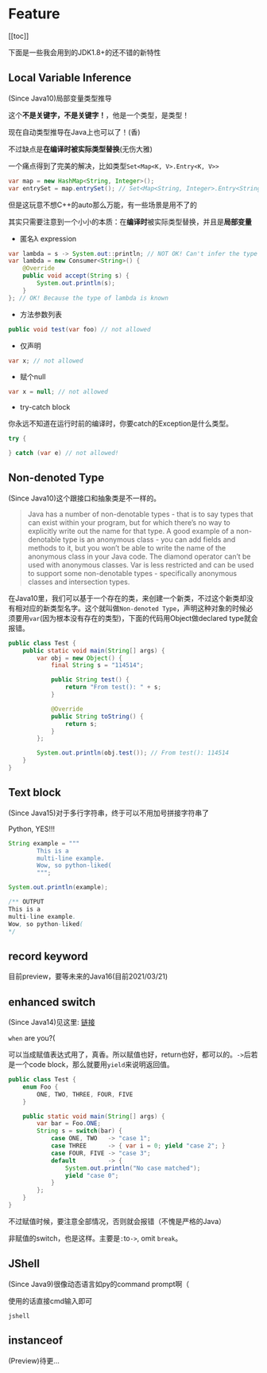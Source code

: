 # Feature

[[toc]]

下面是一些我会用到的JDK1.8+的还不错的新特性

## Local Variable Inference

(Since Java10)局部变量类型推导

这个**不是关键字，不是关键字！**，他是一个类型，是类型！

现在自动类型推导在Java上也可以了！(香)

不过缺点是**在编译时被实际类型替换**(无伤大雅)

一个痛点得到了完美的解决，比如类型`Set<Map<K, V>.Entry<K, V>>`

```java
var map = new HashMap<String, Integer>();
var entrySet = map.entrySet(); // Set<Map<String, Integer>.Entry<String, Integer>>
```

但是这玩意不想C++的auto那么万能，有一些场景是用不了的

其实只需要注意到一个小小的本质：在**编译时**被实际类型替换，并且是**局部变量**

- 匿名λ expression

```java
var lambda = s -> System.out::println; // NOT OK! Can't infer the type of lambda
var lambda = new Consumer<String>() {
    @Override
    public void accept(String s) {
        System.out.println(s);
    }
}; // OK! Because the type of lambda is known
```

- 方法参数列表

```java
public void test(var foo) // not allowed
```

- 仅声明

```java
var x; // not allowed
```

- 赋个null

```java
var x = null; // not allowed
```

- try-catch block

你永远不知道在运行时前的编译时，你要catch的Exception是什么类型。

```java
try {

} catch (var e) // not allowed!
```

## Non-denoted Type

(Since Java10)这个跟接口和抽象类是不一样的。

> Java has a number of non-denotable types - that is to say types that can exist within your program, but for which there’s no way to explicitly write out the name for that type. A good example of a non-denotable type is an anonymous class - you can add fields and methods to it, but you won’t be able to write the name of the anonymous class in your Java code. The diamond operator can’t be used with anonymous classes. Var is less restricted and can be used to support some non-denotable types - specifically anonymous classes and intersection types.

在Java10里，我们可以基于一个存在的类，来创建一个新类，不过这个新类却没有相对应的新类型名字。这个就叫做`Non-denoted Type`，声明这种对象的时候必须要用`var`(因为根本没有存在的类型)，下面的代码用Object做declared type就会报错。

```java
public class Test {
    public static void main(String[] args) {
        var obj = new Object() {
            final String s = "114514";

            public String test() {
                return "From test(): " + s;
            }

            @Override
            public String toString() {
                return s;
            }
        };

        System.out.println(obj.test()); // From test(): 114514
    }
}
```

## Text block

(Since Java15)对于多行字符串，终于可以不用加号拼接字符串了

Python, YES!!!

```java
String example = """
        This is a 
        multi-line example.
        Wow, so python-liked(
        """;

System.out.println(example);

/** OUTPUT
This is a
multi-line example.
Wow, so python-liked(
*/
```

## record keyword

目前preview，要等未来的Java16(目前2021/03/21)

## enhanced switch

(Since Java14)见这里: [链接](https://openjdk.java.net/jeps/361)

`when` are you?(

可以当成赋值表达式用了，真香。所以赋值也好，return也好，都可以的。`->`后若是一个code block，那么就要用`yield`来说明返回值。

```java
public class Test {
    enum Foo {
        ONE, TWO, THREE, FOUR, FIVE
    }

    public static void main(String[] args) {
        var bar = Foo.ONE;
        String s = switch(bar) {
            case ONE, TWO   -> "case 1";
            case THREE      -> { var i = 0; yield "case 2"; }
            case FOUR, FIVE -> "case 3";
            default         -> {
                System.out.println("No case matched");
                yield "case 0";
            }
        };
    }
}
```

不过赋值时候，要注意全部情况，否则就会报错（不愧是严格的Java）

非赋值的switch，也是这样。主要是`:`to`->`, omit `break`。

## JShell

(Since Java9)很像动态语言如py的command prompt啊（

使用的话直接cmd输入即可

```shell
jshell
```

## instanceof

(Preview)待更...
